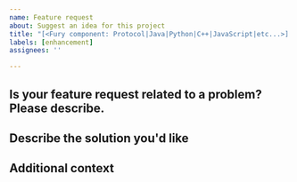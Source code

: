 ```yaml
---
name: Feature request
about: Suggest an idea for this project
title: "[<Fury component: Protocol|Java|Python|C++|JavaScript|etc...>] "
labels: [enhancement]
assignees: ''

---
```


## Is your feature request related to a problem? Please describe.
<!-- A clear and concise description of what the problem is. Ex. I'm always frustrated when [...] -->

## Describe the solution you'd like
<!-- A clear and concise description of what you want to happen. -->

## Additional context
<!-- Add any other context or screenshots about the feature request here. -->
